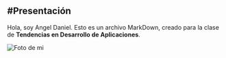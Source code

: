 #Presentación---Hola, soy Angel Daniel. Esto es un archivo MarkDown, creado para la clase de **Tendencias en Desarrollo de Aplicaciones**.![Foto de mi](Yo.png)